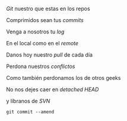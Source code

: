 <p><em>Git</em> nuestro que estas en los repos<br /> 

Comprimidos sean tus <em>commits</em><br /> 

Venga a nosotros tu <em>log</em><br />

En el local como en el <em>remote</em><br />

Danos hoy nuestro <em>pull</em> de cada día<br /> 

Perdona nuestros <em>conflictos</em><br /> 

Como también perdonamos los de otros geeks<br />

No nos dejes caer en <em>detached HEAD</em><br /> 

y líbranos de <em>SVN</em><br />

<code>git commit --amend</code></p>
